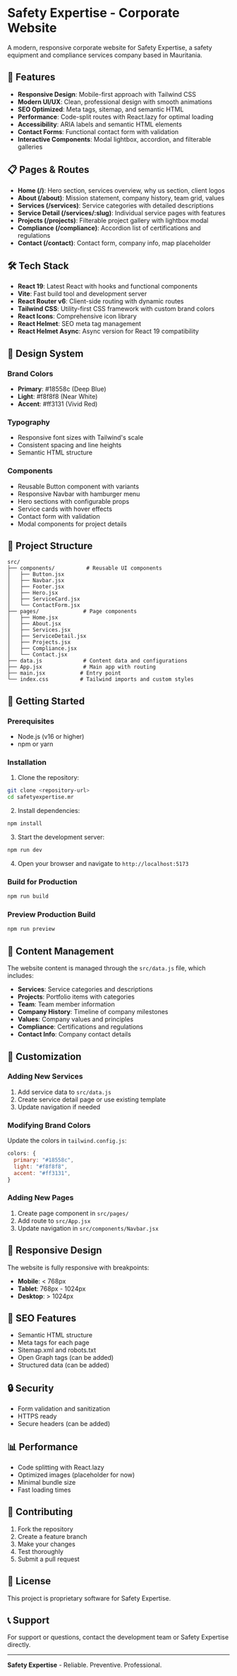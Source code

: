 # Safety Expertise - Corporate Website

A modern, responsive corporate website for Safety Expertise, a safety equipment
and compliance services company based in Mauritania.

## 🚀 Features

- **Responsive Design**: Mobile-first approach with Tailwind CSS
- **Modern UI/UX**: Clean, professional design with smooth animations
- **SEO Optimized**: Meta tags, sitemap, and semantic HTML
- **Performance**: Code-split routes with React.lazy for optimal loading
- **Accessibility**: ARIA labels and semantic HTML elements
- **Contact Forms**: Functional contact form with validation
- **Interactive Components**: Modal lightbox, accordion, and filterable
  galleries

## 📋 Pages & Routes

- **Home (/)**: Hero section, services overview, why us section, client logos
- **About (/about)**: Mission statement, company history, team grid, values
- **Services (/services)**: Service categories with detailed descriptions
- **Service Detail (/services/:slug)**: Individual service pages with features
- **Projects (/projects)**: Filterable project gallery with lightbox modal
- **Compliance (/compliance)**: Accordion list of certifications and regulations
- **Contact (/contact)**: Contact form, company info, map placeholder

## 🛠️ Tech Stack

- **React 19**: Latest React with hooks and functional components
- **Vite**: Fast build tool and development server
- **React Router v6**: Client-side routing with dynamic routes
- **Tailwind CSS**: Utility-first CSS framework with custom brand colors
- **React Icons**: Comprehensive icon library
- **React Helmet**: SEO meta tag management
- **React Helmet Async**: Async version for React 19 compatibility

## 🎨 Design System

### Brand Colors

- **Primary**: #18558c (Deep Blue)
- **Light**: #f8f8f8 (Near White)
- **Accent**: #ff3131 (Vivid Red)

### Typography

- Responsive font sizes with Tailwind's scale
- Consistent spacing and line heights
- Semantic HTML structure

### Components

- Reusable Button component with variants
- Responsive Navbar with hamburger menu
- Hero sections with configurable props
- Service cards with hover effects
- Contact form with validation
- Modal components for project details

## 📁 Project Structure

```
src/
├── components/          # Reusable UI components
│   ├── Button.jsx
│   ├── Navbar.jsx
│   ├── Footer.jsx
│   ├── Hero.jsx
│   ├── ServiceCard.jsx
│   └── ContactForm.jsx
├── pages/              # Page components
│   ├── Home.jsx
│   ├── About.jsx
│   ├── Services.jsx
│   ├── ServiceDetail.jsx
│   ├── Projects.jsx
│   ├── Compliance.jsx
│   └── Contact.jsx
├── data.js             # Content data and configurations
├── App.jsx             # Main app with routing
├── main.jsx           # Entry point
└── index.css          # Tailwind imports and custom styles
```

## 🚀 Getting Started

### Prerequisites

- Node.js (v16 or higher)
- npm or yarn

### Installation

1. Clone the repository:

```bash
git clone <repository-url>
cd safetyexpertise.mr
```

2. Install dependencies:

```bash
npm install
```

3. Start the development server:

```bash
npm run dev
```

4. Open your browser and navigate to `http://localhost:5173`

### Build for Production

```bash
npm run build
```

### Preview Production Build

```bash
npm run preview
```

## 📝 Content Management

The website content is managed through the `src/data.js` file, which includes:

- **Services**: Service categories and descriptions
- **Projects**: Portfolio items with categories
- **Team**: Team member information
- **Company History**: Timeline of company milestones
- **Values**: Company values and principles
- **Compliance**: Certifications and regulations
- **Contact Info**: Company contact details

## 🔧 Customization

### Adding New Services

1. Add service data to `src/data.js`
2. Create service detail page or use existing template
3. Update navigation if needed

### Modifying Brand Colors

Update the colors in `tailwind.config.js`:

```js
colors: {
  primary: "#18558c",
  light: "#f8f8f8",
  accent: "#ff3131",
}
```

### Adding New Pages

1. Create page component in `src/pages/`
2. Add route to `src/App.jsx`
3. Update navigation in `src/components/Navbar.jsx`

## 📱 Responsive Design

The website is fully responsive with breakpoints:

- **Mobile**: < 768px
- **Tablet**: 768px - 1024px
- **Desktop**: > 1024px

## 🎯 SEO Features

- Semantic HTML structure
- Meta tags for each page
- Sitemap.xml and robots.txt
- Open Graph tags (can be added)
- Structured data (can be added)

## 🔒 Security

- Form validation and sanitization
- HTTPS ready
- Secure headers (can be added)

## 📊 Performance

- Code splitting with React.lazy
- Optimized images (placeholder for now)
- Minimal bundle size
- Fast loading times

## 🤝 Contributing

1. Fork the repository
2. Create a feature branch
3. Make your changes
4. Test thoroughly
5. Submit a pull request

## 📄 License

This project is proprietary software for Safety Expertise.

## 📞 Support

For support or questions, contact the development team or Safety Expertise
directly.

---

**Safety Expertise** - Reliable. Preventive. Professional.
